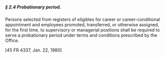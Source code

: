 ##### § 2.4 Probationary period. #####

Persons selected from registers of eligibles for career or career-conditional appointment and employees promoted, transferred, or otherwise assigned, for the first time, to supervisory or managerial positions shall be required to serve a probationary period under terms and conditions prescribed by the Office.

[45 FR 4337, Jan. 22, 1980]